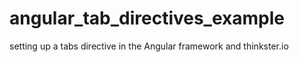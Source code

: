 # angular_tab_directives_example

setting up a tabs directive in the Angular framework and thinkster.io 